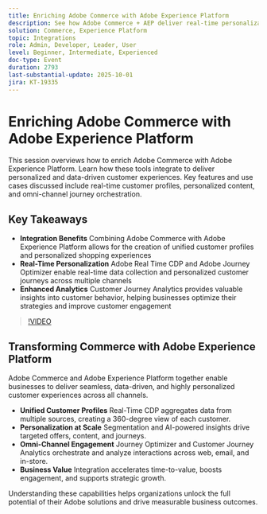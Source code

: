 ```yaml
---
title: Enriching Adobe Commerce with Adobe Experience Platform
description: See how Adobe Commerce + AEP deliver real-time personalization, unified profiles, and omnichannel journeys powered by advanced analytics.
solution: Commerce, Experience Platform
topic: Integrations
role: Admin, Developer, Leader, User
level: Beginner, Intermediate, Experienced
doc-type: Event
duration: 2793
last-substantial-update: 2025-10-01
jira: KT-19335
---
```


# Enriching Adobe Commerce with Adobe Experience Platform

This session overviews how to enrich Adobe Commerce with Adobe Experience Platform. Learn how these tools integrate to deliver personalized and data-driven customer experiences. Key features and use cases discussed include real-time customer profiles, personalized content, and omni-channel journey orchestration. 

## Key Takeaways

* **Integration Benefits** Combining Adobe Commerce with Adobe Experience Platform allows for the creation of unified customer profiles and personalized shopping experiences
* **Real-Time Personalization** Adobe Real Time CDP and Adobe Journey Optimizer enable real-time data collection and personalized customer journeys across multiple channels
* **Enhanced Analytics** Customer Journey Analytics provides valuable insights into customer behavior, helping businesses optimize their strategies and improve customer engagement

>[!VIDEO](https://video.tv.adobe.com/v/3475428/?learn=on&enablevpops)

## Transforming Commerce with Adobe Experience Platform

Adobe Commerce and Adobe Experience Platform together enable businesses to deliver seamless, data-driven, and highly personalized customer experiences across all channels.

* **Unified Customer Profiles** Real-Time CDP aggregates data from multiple sources, creating a 360-degree view of each customer.
* **Personalization at Scale** Segmentation and AI-powered insights drive targeted offers, content, and journeys.
* **Omni-Channel Engagement** Journey Optimizer and Customer Journey Analytics orchestrate and analyze interactions across web, email, and in-store.
* **Business Value** Integration accelerates time-to-value, boosts engagement, and supports strategic growth.

Understanding these capabilities helps organizations unlock the full potential of their Adobe solutions and drive measurable business outcomes.
